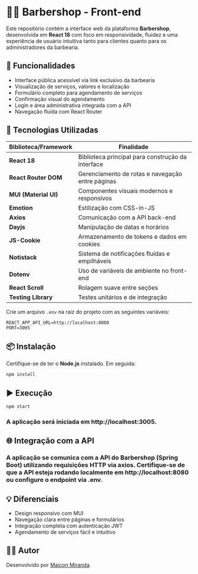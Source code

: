 # 💇‍♂️ Barbershop - Front-end

Este repositório contém a interface web da plataforma **Barbershop**, desenvolvida em **React 18** com foco em responsividade, fluidez e uma experiência de usuário intuitiva tanto para clientes quanto para os administradores da barbearia.

## 🚀 Funcionalidades

- Interface pública acessível via link exclusivo da barbearia
- Visualização de serviços, valores e localização
- Formulário completo para agendamento de serviços
- Confirmação visual do agendamento
- Login e área administrativa integrada com a API
- Navegação fluída com React Router

## 🧰 Tecnologias Utilizadas

| Biblioteca/Framework  | Finalidade                                        |
| --------------------- | ------------------------------------------------- |
| **React 18**          | Biblioteca principal para construção da interface |
| **React Router DOM**  | Gerenciamento de rotas e navegação entre páginas  |
| **MUI (Material UI)** | Componentes visuais modernos e responsivos        |
| **Emotion**           | Estilização com CSS-in-JS                         |
| **Axios**             | Comunicação com a API back-end                    |
| **Dayjs**             | Manipulação de datas e horários                   |
| **JS-Cookie**         | Armazenamento de tokens e dados em cookies        |
| **Notistack**         | Sistema de notificações fluídas e empilháveis     |
| **Dotenv**            | Uso de variáveis de ambiente no front-end         |
| **React Scroll**      | Rolagem suave entre seções                        |
| **Testing Library**   | Testes unitários e de integração                  |

Crie um arquivo `.env` na raiz do projeto com as seguintes variáveis:

```env
REACT_APP_API_URL=http://localhost:8080
PORT=3005
```

## 📦 Instalação

Certifique-se de ter o **Node.js** instalado. Em seguida:

```bash
npm install
```

## ▶️ Execução

```bash
npm start
```

### A aplicação será iniciada em http://localhost:3005.

## 🌐 Integração com a API

### A aplicação se comunica com a API do Barbershop (Spring Boot) utilizando requisições HTTP via axios. Certifique-se de que a API esteja rodando localmente em http://localhost:8080 ou configure o endpoint via .env.

## 💡 Diferenciais

- Design responsivo com MUI
- Navegação clara entre páginas e formulários
- Integração completa com autenticação JWT
- Agendamento de serviços fácil e intuitivo

## 🙋‍♂️ Autor

Desenvolvido por [Maicon Miranda](https://github.com/M4ic0n-Mir4nda).

